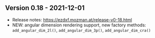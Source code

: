 Version 0.18 - 2021-12-01
-------------------------

- Release notes: https://ezdxf.mozman.at/release-v0-18.html
- NEW: angular dimension rendering support, new factory methods: 
  `add_angular_dim_2l()`, `add_angular_dim_3p()`, `add_angular_dim_cra()` 
